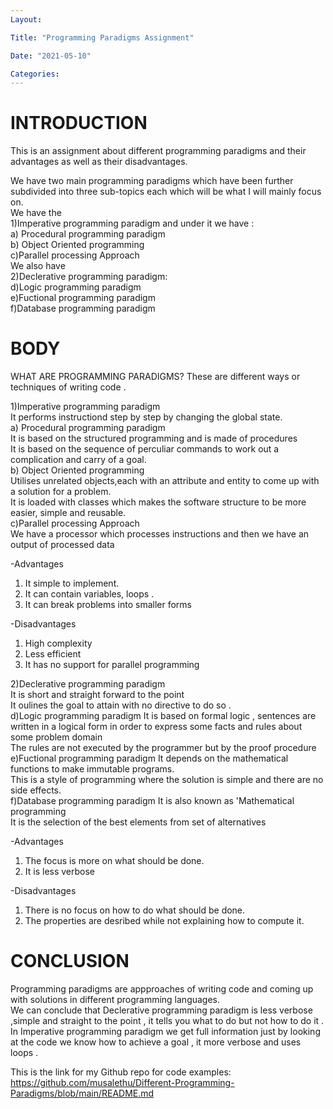 ```yaml
---
Layout:

Title: "Programming Paradigms Assignment"

Date: "2021-05-10"

Categories:
---
```


# INTRODUCTION
This is an assignment about different programming paradigms and their advantages as well as their disadvantages.<br>

We have two main programming paradigms which have been further subdivided into three sub-topics each which will be what I will mainly focus on.<br>
We have the<br> 1)Imperative programming paradigm and under it we have :<br>
a) Procedural programming paradigm<br>
b) Object Oriented programming <br>
c)Parallel processing Approach <br>
We also have <br>2)Declerative programming paradigm:<br>
d)Logic programming paradigm<br>
e)Fuctional programming paradigm<br>
f)Database programming paradigm<br>


# BODY
 WHAT ARE PROGRAMMING PARADIGMS?
 These are different ways or techniques of writing code . <br>

 1)Imperative programming paradigm<br>
 It performs instructiond step by step by changing the global state.<br>
 a) Procedural programming paradigm <br>
 It is based on the structured programming and is made of procedures <br>
 It is based on the sequence of perculiar commands to work out a complication and carry of a goal.  <br>
 b) Object Oriented programming <br>
 Utilises unrelated objects,each with an attribute and entity to come up with a solution for a problem.  <br> It is loaded with classes which makes the software  structure to be more easier, simple and reusable. <br>
 c)Parallel processing Approach<br>
 We have a processor which processes instructions and then we have an output of processed data<br>

-Advantages<br>
1) It simple to implement.<br>
2) It can contain variables, loops .<br>
3) It can break problems into smaller forms<br>

-Disadvantages<br>
1) High complexity<br>
2) Less efficient<br>
3) It has no support for parallel programming<br>


 2)Declerative programming paradigm<br>
 It is short and straight forward to the point <br>
 It oulines the goal to attain with no directive to do so . <br>
 d)Logic programming paradigm
It is based on formal logic , sentences are written in a logical form in order to express some facts and rules about some problem domain <br>
The rules are not executed by the programmer but by the proof procedure <br>
 e)Fuctional programming paradigm
 It depends on the mathematical functions to make immutable programs. <br> This is a style of programming where the solution is simple and there are no side effects. <br>
 f)Database programming paradigm
 It is also known as 'Mathematical programming<br>
 It is the selection of the best elements from set of alternatives<br>

 -Advantages<br>
1) The focus is more on what should be done.<br>
2) It is less verbose <br>

-Disadvantages<br>
1) There is no focus on how to do what should be done.<br>
2) The properties are desribed while not explaining how to compute it.<br>
 

# CONCLUSION
Programming paradigms are appproaches of writing code and coming up with solutions in different programming languages.<br>
We can conclude that Declerative programming paradigm is less verbose ,simple and straight to the point , it tells you what to do but not how to do it .<br> 
In Imperative programming paradigm we get full information just by looking at the code we know how to achieve a goal , it more verbose and uses loops . <br>

This is the link for my Github repo for code examples: <br>
https://github.com/musalethu/Different-Programming-Paradigms/blob/main/README.md